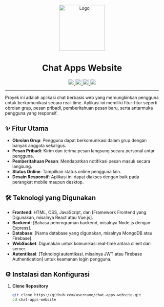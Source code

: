 <p align="center">
  <img src="path_to_your_logo/logo.png" alt="Logo" width="150">
</p>

<h1 align="center">Chat Apps Website</h1>

<p align="center">
  <a href="https://twitter.com/yourprofile">
    <img src="https://img.icons8.com/color/48/000000/twitter--v1.png" alt="Twitter" width="20" height="20"/>
  </a>
  <a href="https://www.linkedin.com/in/yourprofile">
    <img src="https://img.icons8.com/color/48/000000/linkedin.png" alt="LinkedIn" width="20" height="20"/>
  </a>
  <a href="https://github.com/yourprofile">
    <img src="https://img.icons8.com/ios-filled/50/000000/github.png" alt="GitHub" width="20" height="20"/>
  </a>
  <a href="https://www.instagram.com/yourprofile">
    <img src="https://img.icons8.com/color/48/000000/instagram-new--v1.png" alt="Instagram" width="20" height="20"/>
  </a>
</p>

---

Proyek ini adalah aplikasi chat berbasis web yang memungkinkan pengguna untuk berkomunikasi secara real-time. Aplikasi ini memiliki fitur-fitur seperti obrolan grup, pesan pribadi, pemberitahuan pesan baru, serta antarmuka pengguna yang responsif.

## ✨ Fitur Utama

- **Obrolan Grup**: Pengguna dapat berkomunikasi dalam grup dengan banyak anggota sekaligus.
- **Pesan Pribadi**: Kirim dan terima pesan langsung secara personal antar pengguna.
- **Pemberitahuan Pesan**: Mendapatkan notifikasi pesan masuk secara langsung.
- **Status Online**: Tampilkan status online pengguna lain.
- **Desain Responsif**: Aplikasi ini dapat diakses dengan baik pada perangkat mobile maupun desktop.

## 🛠️ Teknologi yang Digunakan

- **Frontend**: HTML, CSS, JavaScript, dan [Framework Frontend yang Digunakan, misalnya React atau Vue.js].
- **Backend**: [Bahasa pemrograman backend, misalnya Node.js dengan Express].
- **Database**: [Nama database yang digunakan, misalnya MongoDB atau Firebase].
- **WebSocket**: Digunakan untuk komunikasi real-time antara client dan server.
- **Autentikasi**: [Teknologi autentikasi, misalnya JWT atau Firebase Authentication] untuk keamanan login pengguna.

## ⚙️ Instalasi dan Konfigurasi

1. **Clone Repository**

   ```bash
   git clone https://github.com/username/chat-apps-website.git
   cd chat-apps-website
